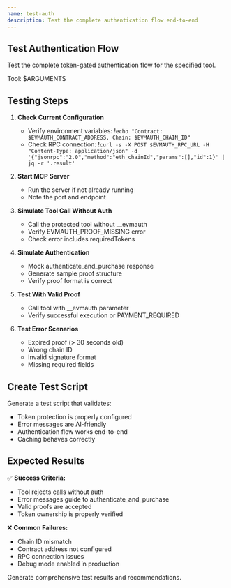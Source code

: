 ```yaml
---
name: test-auth
description: Test the complete authentication flow end-to-end
---
```


## Test Authentication Flow

Test the complete token-gated authentication flow for the specified tool.

Tool: $ARGUMENTS

## Testing Steps

1. **Check Current Configuration**
   - Verify environment variables: !`echo "Contract: $EVMAUTH_CONTRACT_ADDRESS, Chain: $EVMAUTH_CHAIN_ID"`
   - Check RPC connection: !`curl -s -X POST $EVMAUTH_RPC_URL -H "Content-Type: application/json" -d '{"jsonrpc":"2.0","method":"eth_chainId","params":[],"id":1}' | jq -r '.result'`

2. **Start MCP Server**
   - Run the server if not already running
   - Note the port and endpoint

3. **Simulate Tool Call Without Auth**
   - Call the protected tool without __evmauth
   - Verify EVMAUTH_PROOF_MISSING error
   - Check error includes requiredTokens

4. **Simulate Authentication**
   - Mock authenticate_and_purchase response
   - Generate sample proof structure
   - Verify proof format is correct

5. **Test With Valid Proof**
   - Call tool with __evmauth parameter
   - Verify successful execution or PAYMENT_REQUIRED

6. **Test Error Scenarios**
   - Expired proof (> 30 seconds old)
   - Wrong chain ID
   - Invalid signature format
   - Missing required fields

## Create Test Script

Generate a test script that validates:

- Token protection is properly configured
- Error messages are AI-friendly
- Authentication flow works end-to-end
- Caching behaves correctly

## Expected Results

✅ **Success Criteria:**

- Tool rejects calls without auth
- Error messages guide to authenticate_and_purchase
- Valid proofs are accepted
- Token ownership is properly verified

❌ **Common Failures:**

- Chain ID mismatch
- Contract address not configured
- RPC connection issues
- Debug mode enabled in production

Generate comprehensive test results and recommendations.